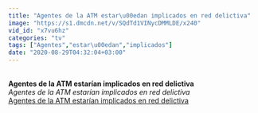 ```yaml
---
title: "Agentes de la ATM estar\u00edan implicados en red delictiva"
image: "https://s1.dmcdn.net/v/SQdTd1VINycDMMLDE/x240"
vid_id: "x7vu6hz"
categories: "tv"
tags: ["Agentes","estar\u00edan","implicados"]
date: "2020-08-29T04:32:04+03:00"
---
```

<br><b>Agentes de la ATM estarían implicados en red delictiva</b><br> <i>Agentes de la ATM estarían implicados en red delictiva</i><br> <u>Agentes de la ATM estarían implicados en red delictiva</u>
